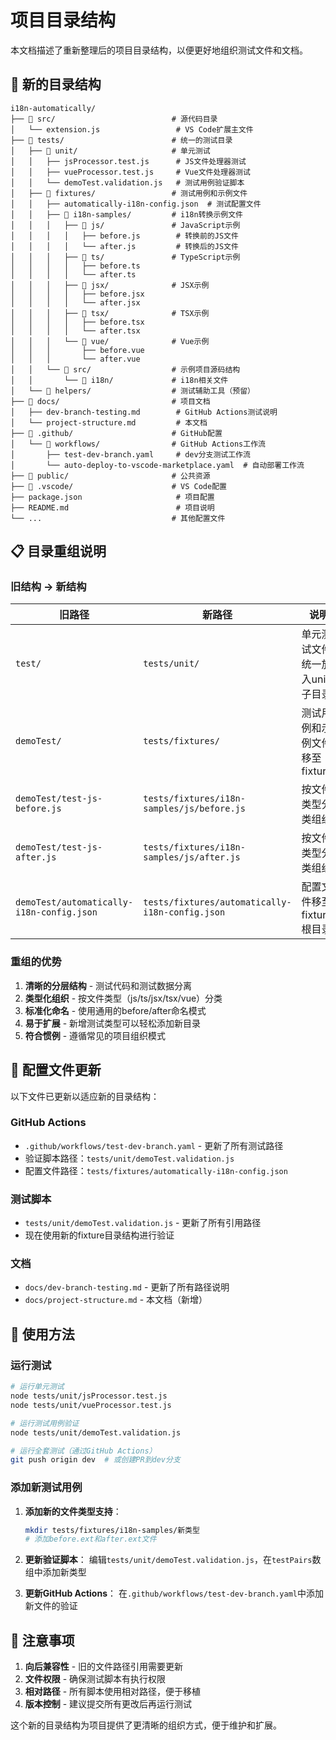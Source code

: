 # 项目目录结构

本文档描述了重新整理后的项目目录结构，以便更好地组织测试文件和文档。

## 📁 新的目录结构

```
i18n-automatically/
├── 📁 src/                          # 源代码目录
│   └── extension.js                 # VS Code扩展主文件
├── 📁 tests/                        # 统一的测试目录
│   ├── 📁 unit/                     # 单元测试
│   │   ├── jsProcessor.test.js      # JS文件处理器测试
│   │   ├── vueProcessor.test.js     # Vue文件处理器测试
│   │   └── demoTest.validation.js   # 测试用例验证脚本
│   ├── 📁 fixtures/                 # 测试用例和示例文件
│   │   ├── automatically-i18n-config.json  # 测试配置文件
│   │   ├── 📁 i18n-samples/         # i18n转换示例文件
│   │   │   ├── 📁 js/               # JavaScript示例
│   │   │   │   ├── before.js        # 转换前的JS文件
│   │   │   │   └── after.js         # 转换后的JS文件
│   │   │   ├── 📁 ts/               # TypeScript示例
│   │   │   │   ├── before.ts
│   │   │   │   └── after.ts
│   │   │   ├── 📁 jsx/              # JSX示例
│   │   │   │   ├── before.jsx
│   │   │   │   └── after.jsx
│   │   │   ├── 📁 tsx/              # TSX示例
│   │   │   │   ├── before.tsx
│   │   │   │   └── after.tsx
│   │   │   └── 📁 vue/              # Vue示例
│   │   │       ├── before.vue
│   │   │       └── after.vue
│   │   └── 📁 src/                  # 示例项目源码结构
│   │       └── 📁 i18n/             # i18n相关文件
│   └── 📁 helpers/                  # 测试辅助工具（预留）
├── 📁 docs/                         # 项目文档
│   ├── dev-branch-testing.md        # GitHub Actions测试说明
│   └── project-structure.md         # 本文档
├── 📁 .github/                      # GitHub配置
│   └── 📁 workflows/                # GitHub Actions工作流
│       ├── test-dev-branch.yaml     # dev分支测试工作流
│       └── auto-deploy-to-vscode-marketplace.yaml  # 自动部署工作流
├── 📁 public/                       # 公共资源
├── 📁 .vscode/                      # VS Code配置
├── package.json                     # 项目配置
├── README.md                        # 项目说明
└── ...                             # 其他配置文件
```

## 📋 目录重组说明

### 旧结构 → 新结构

| 旧路径 | 新路径 | 说明 |
|--------|--------|------|
| `test/` | `tests/unit/` | 单元测试文件统一放入unit子目录 |
| `demoTest/` | `tests/fixtures/` | 测试用例和示例文件移至fixtures |
| `demoTest/test-js-before.js` | `tests/fixtures/i18n-samples/js/before.js` | 按文件类型分类组织 |
| `demoTest/test-js-after.js` | `tests/fixtures/i18n-samples/js/after.js` | 按文件类型分类组织 |
| `demoTest/automatically-i18n-config.json` | `tests/fixtures/automatically-i18n-config.json` | 配置文件移至fixtures根目录 |

### 重组的优势

1. **清晰的分层结构** - 测试代码和测试数据分离
2. **类型化组织** - 按文件类型（js/ts/jsx/tsx/vue）分类
3. **标准化命名** - 使用通用的before/after命名模式
4. **易于扩展** - 新增测试类型可以轻松添加新目录
5. **符合惯例** - 遵循常见的项目组织模式

## 🔧 配置文件更新

以下文件已更新以适应新的目录结构：

### GitHub Actions

- `.github/workflows/test-dev-branch.yaml` - 更新了所有测试路径
- 验证脚本路径：`tests/unit/demoTest.validation.js`
- 配置文件路径：`tests/fixtures/automatically-i18n-config.json`

### 测试脚本

- `tests/unit/demoTest.validation.js` - 更新了所有引用路径
- 现在使用新的fixture目录结构进行验证

### 文档

- `docs/dev-branch-testing.md` - 更新了所有路径说明
- `docs/project-structure.md` - 本文档（新增）

## 🚀 使用方法

### 运行测试

```bash
# 运行单元测试
node tests/unit/jsProcessor.test.js
node tests/unit/vueProcessor.test.js

# 运行测试用例验证
node tests/unit/demoTest.validation.js

# 运行全套测试（通过GitHub Actions）
git push origin dev  # 或创建PR到dev分支
```

### 添加新测试用例

1. **添加新的文件类型支持**：

   ```bash
   mkdir tests/fixtures/i18n-samples/新类型
   # 添加before.ext和after.ext文件
   ```

2. **更新验证脚本**：
   编辑`tests/unit/demoTest.validation.js`，在`testPairs`数组中添加新类型

3. **更新GitHub Actions**：
   在`.github/workflows/test-dev-branch.yaml`中添加新文件的验证

## 📝 注意事项

1. **向后兼容性** - 旧的文件路径引用需要更新
2. **文件权限** - 确保测试脚本有执行权限
3. **相对路径** - 所有脚本使用相对路径，便于移植
4. **版本控制** - 建议提交所有更改后再运行测试

这个新的目录结构为项目提供了更清晰的组织方式，便于维护和扩展。
